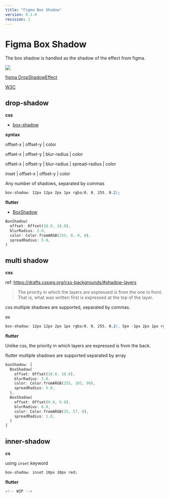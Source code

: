```yaml
---
title: "Figma Box Shadow"
version: 0.1.0
revision: 1
---
```


# Figma Box Shadow

The box shadow is handled as the shadow of the effect from figma.

![](https://static.figma.com/uploads/9def6cce093b164306328ee228028155d13d72d0)

[figma DropShadowEffect](https://www.figma.com/plugin-docs/api/Effect/#dropshadoweffect)

[W3C](https://drafts.csswg.org/css-backgrounds/#box-shadow)

## drop-shadow

**css**

- [box-shadow](https://developer.mozilla.org/en-US/docs/Web/CSS/box-shadow)

**syntax**

offset-x | offset-y | color

offset-x | offset-y | blur-radius | color

offset-x | offset-y | blur-radius | spread-radius | color

inset | offset-x | offset-y | color

Any number of shadows, separated by commas

```css
box-shadow: 12px 12px 2px 1px rgba(0, 0, 255, 0.2);
```

**flutter**

- [BoxShadow](https://api.flutter.dev/flutter/painting/BoxShadow-class.html)

```dart
BoxShadow(
  offset: Offset(10.0, 10.0),
  blurRadius: 3.0,
  color: Color.fromARGB(255, 0, 0, 0),
  spreadRadius: 5.0,
)
```

## multi shadow

**css**

ref: https://drafts.csswg.org/css-backgrounds/#shadow-layers

> The priority in which the layers are expressed is from the one in front. That is, what was written first is expressed at the top of the layer.

css multiple shadows are supported, separated by commas.

ex

```css
box-shadow: 12px 12px 2px 1px rgba(0, 0, 255, 0.2), 5px -1px 2px 1px rgb(59, 0, 19);
```

**flutter**

Unlike css, the priority in which layers are expressed is from the back.

flutter multiple shadows are supported separated by array

```dart
boxShadow: [
  BoxShadow(
    offset: Offset(10.0, 10.0),
    blurRadius: 3.0,
    color: Color.fromARGB(255, 103, 90),
    spreadRadius: 5.0,
  ),
  BoxShadow(
    offset: Offset(9.0, 6.0),
    blurRadius: 8.0,
    color: Color.fromARGB(25, 57, 0),
    spreadRadius: 1.0,
  )
]
```

## inner-shadow

**cs**

using `inset` keyword

```css
box-shadow: inset 10px 10px red;
```

**flutter**

```dart
<!-- WIP -->
```
